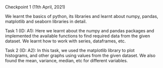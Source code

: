 Checkpoint 1 (11th April, 2021)

We learnt the basics of python, its libraries and learnt about numpy, pandas, matplotlib and seaborn libraries in detail. 

Task 1 (ID: A1):
Here we learnt about the numpy and pandas packages and implemented the available functions to find required data from the given dataset. 
We learnt how to work with series, dataframes, etc.

Task 2 (ID: A2):
In this task, we used the matplotlib library to plot histograms, and other graphs using values from the given dataset.
We also found the mean, variance, median, etc for different variables.
